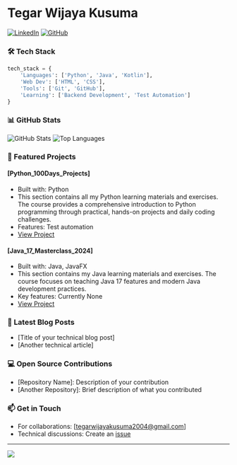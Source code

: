 # Tegar Wijaya Kusuma

[![LinkedIn](https://img.shields.io/badge/LinkedIn-0077B5?style=for-the-badge&logo=linkedin&logoColor=white)](https://www.linkedin.com/in/tegar-wijaya-kusuma-591a881b9/)
[![GitHub](https://img.shields.io/badge/GitHub-100000?style=for-the-badge&logo=github&logoColor=white)](https://github.com/Coraa-12)

### 🛠️ Tech Stack

```python
tech_stack = {
    'Languages': ['Python', 'Java', 'Kotlin'],
    'Web Dev': ['HTML', 'CSS'],
    'Tools': ['Git', 'GitHub'],
    'Learning': ['Backend Development', 'Test Automation']
}
```

### 📊 GitHub Stats

![GitHub Stats](https://github-readme-stats.vercel.app/api?username=Coraa-12&show_icons=true&theme=dracula)
![Top Languages](https://github-readme-stats.vercel.app/api/top-langs/?username=Coraa-12&layout=compact&theme=dracula)

### 🎯 Featured Projects

#### [Python_100Days_Projects]
- Built with: Python
- This section contains all my Python learning materials and exercises. The course provides a comprehensive introduction to Python programming through practical, hands-on projects and daily coding challenges.
- Features: Test automation
- [View Project](https://github.com/Coraa-12/Python_100Days_Projects)

#### [Java_17_Masterclass_2024]
- Built with: Java, JavaFX
- This section contains my Java learning materials and exercises. The course focuses on teaching Java 17 features and modern Java development practices.
- Key features: Currently None
- [View Project](https://github.com/Coraa-12/Java_17_Masterclass_2024)

### 📘 Latest Blog Posts
<!-- BLOG-POST-LIST:START -->
- [Title of your technical blog post]
- [Another technical article]
<!-- BLOG-POST-LIST:END -->

### 💻 Open Source Contributions
- [Repository Name]: Description of your contribution
- [Another Repository]: Brief description of what you contributed

### 📫 Get in Touch
- For collaborations: [tegarwijayakusuma2004@gmail.com]
- Technical discussions: Create an [issue](https://github.com/Coraa-12/Coraa-12/issues)

---
![](https://komarev.com/ghpvc/?username=Coraa-12&color=blue)
